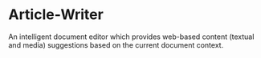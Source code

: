# Article-Writer
An intelligent document editor which provides web-based content (textual and media) suggestions based on the current document context.
